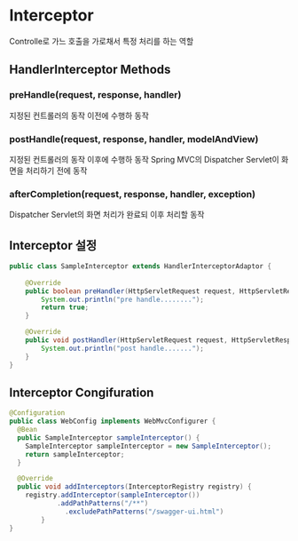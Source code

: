 # Interceptor
Controlle로 가느 호출을 가로채서 특정 처리를 하는 역할

## HandlerInterceptor Methods
### preHandle(request, response, handler)
지정된 컨트롤러의 동작 이전에 수행하 동작

### postHandle(request, response, handler, modelAndView)
지정된 컨트롤러의 동작 이후에 수행하 동작 
Spring MVC의 Dispatcher Servlet이 화면을 처리하기 전에 동작 

### afterCompletion(request, response, handler, exception)
Dispatcher Servlet의 화면 처리가 완료되 이후 처리할 동작 

## Interceptor 설정 

``` java
public class SampleInterceptor extends HandlerInterceptorAdaptor {
    
    @Override
    public boolean preHandler(HttpServletRequest request, HttpServletResponse response,Object handler) throws Exception {        
        System.out.println("pre handle........");
        return true;
    }

    @Override
    public void postHandler(HttpServletRequest request, HttpServletResponse response, Object handler, ModelAndView modelAndView) throws Exception {        
        System.out.println("post handle.......");
    }
}
```

## Interceptor Congifuration
``` Java
@Configuration
public class WebConfig implements WebMvcConfigurer {
  @Bean
  public SampleInterceptor sampleInterceptor() {
    SampleInterceptor sampleInterceptor = new SampleInterceptor();
    return sampleInterceptor;
  }

  @Override
  public void addInterceptors(InterceptorRegistry registry) {
    registry.addInterceptor(sampleInterceptor())
            .addPathPatterns("/**")
	          .excludePathPatterns("/swagger-ui.html")
	    }
}

```


